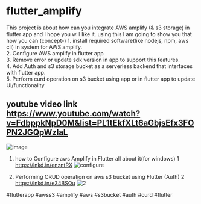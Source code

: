 # flutter_amplify
This project is about how can you integrate AWS amplify (& s3 storage) in flutter app and I hope you will like it.
using this I am going to show you that how you can (concept-) 1. install required software(like nodejs, npm, aws cli) in system for AWS amplify.  
2. Configure AWS amplify in flutter app  
3. Remove error or update sdk version in app to support this features.  
4. Add Auth and s3 storage bucket as a serverless backend that interfaces with flutter app.  
5. Perform curd operation on s3 bucket using app or in flutter app to update UI/functionality  

## youtube video link https://www.youtube.com/watch?v=FdbppkNpD0M&list=PL1tEkfXLt6aGbjsEfx3FOPN2JGQpWzlaL
![image](https://user-images.githubusercontent.com/30105909/110031950-93cc4380-7d5d-11eb-9fa8-2b2100480013.png)

1. how to Configure aws Amplify in Flutter all about it(for windows) 1 https://lnkd.in/enzntRX
![configure](https://user-images.githubusercontent.com/30105909/110032800-9713ff00-7d5e-11eb-85e9-cea674c169c3.JPG)

2. Performing CRUD operation on aws s3 bucket using Flutter (Auth) 2 https://lnkd.in/e34BSQu
![2](https://user-images.githubusercontent.com/30105909/110032837-a2672a80-7d5e-11eb-97dc-6e840286cfa4.JPG)

#flutterapp #awss3 #amplify #aws #s3bucket #auth #curd #flutter


